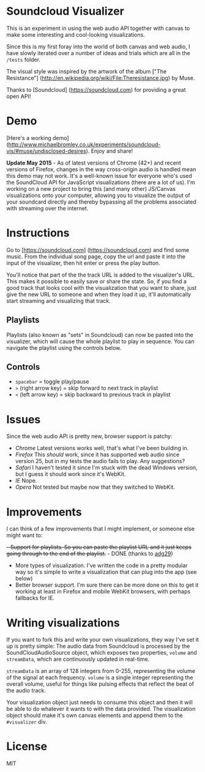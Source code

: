 # Soundcloud Visualizer

This is an experiment in using the web audio API together with canvas to make some interesting and cool-looking visualizations.

Since this is my first foray into the world of both canvas and web audio, I have slowly iterated over a number of ideas and trials which are all in the `/tests` folder.

The visual style was inspired by the artwork of the album ["The Resistance"] (http://en.wikipedia.org/wiki/File:Theresistance.jpg) by Muse.

Thanks to [Soundcloud] (https://soundcloud.com) for providing a great open API!

# Demo

[Here's a working demo] (http://www.michaelbromley.co.uk/experiments/soundcloud-vis/#muse/undisclosed-desires). Enjoy and share!

**Update May 2015** - As of latest versions of Chrome (42+) and recent versions of Firefox, changes in the way cross-origin audio is handled mean this demo may not work. It's a well-known issue for everyone who's used the SoundCloud API for JavaScript visualizations (there are a lot of us). I'm working on a new project to bring this (and many other) JS/Canvas visualizations onto your computer, allowing you to visualize the output of your soundcard directly and thereby bypassing all the problems associated with streaming over the internet.

# Instructions

Go to [https://soundcloud.com] (https://soundcloud.com) and find some music. From the individual song page, copy the url and paste it into the input of the visualizer, then hit enter or press the play button.

You'll notice that part of the the track URL is added to the visualizer's URL. This makes it possible to easily save or share the state. So, if you find a good track that looks cool with
 the visualization that you want to share, just give the new URL to someone and when they load it up, it'll automatically start streaming and visualizing that track.

## Playlists
Playlists (also known as "sets" in Soundcloud) can now be pasted into the visualizer, which will cause the whole playlist to play in sequence. You can navigate the playlist using the controls below.

## Controls
- `spacebar` = toggle play/pause
- `>` (right arrow key) = skip forward to next track in playlist
- `<` (left arrow key) = skip backward to previous track in playlist

# Issues

Since the web audio API is pretty new, browser support is patchy:

- *Chrome* Latest versions works well, that's what I've been building in.
- *Firefox* This *should* work, since it has supported web audio since version 25, but in my tests the audio fails to play. Any suggestions?
- *Safari* I haven't tested it since I'm stuck with the dead Windows version, but I guess it should work since it's WebKit.
- *IE* Nope.
- *Opera* Not tested but maybe now that they switched to WebKit.

# Improvements

I can think of a few improvements that I might implement, or someone else might want to:

~~- Support for playlists. So you can paste the playlist URL and it just keeps going through to the end of the playlist.~~ - DONE (thanks to [adg29](https://github.com/adg29))
- More types of visualization. I've written the code in a pretty modular way so it's simple to write a visualization that can plug into the app (see below)
- Better browser support. I'm sure there can be more done on this to get it working at least in Firefox and mobile WebKit browsers, with perhaps fallbacks for IE.

# Writing visualizations

If you want to fork this and write your own visualizations, they way I've set it up is pretty simple:
The audio data from Soundcloud is processed by the SoundCloudAudioSource object, which exposes two properties, `volume` and `streamData`, which are continuously updated in real-time.

`streamData` is an array of 128 integers from 0-255, representing the volume of the signal at each frequency.
`volume` is a single integer representing the overall volume, useful for things like pulsing effects that reflect the beat of the audio track.

Your visualization object just needs to consume this object and then it will be able to do whatever it wants to with the data provided. The visualization object should make
it's own canvas elements and append them to the `#visualizer` div.

# License

MIT

